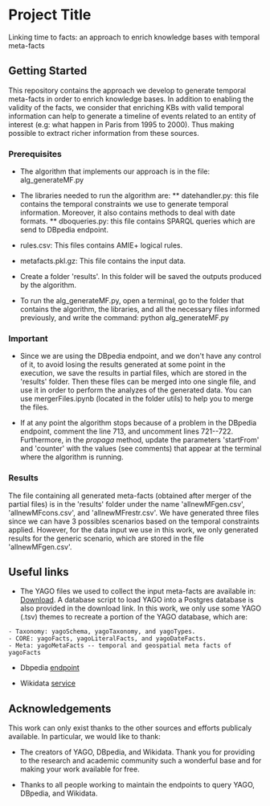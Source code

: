 # Project Title

Linking time to facts: an approach to enrich knowledge bases with temporal meta-facts

## Getting Started

This repository contains the approach we develop to generate temporal meta-facts in order to enrich knowledge bases. In addition to enabling the validity of the facts, we consider that enriching KBs with valid temporal information can help to generate a timeline of events related to an entity of interest (e.g: what happen in Paris from 1995 to 2000). Thus making possible to extract richer information from these sources. 

### Prerequisites

* The algorithm that implements our approach is in the file: alg_generateMF.py

* The libraries needed to run the algorithm are:
** datehandler.py: this file contains the temporal constraints we use to generate temporal information. Moreover, it also contains methods to deal with date formats.
** dboqueries.py: this file contains SPARQL queries which are send to DBpedia endpoint.

* rules.csv: This files contains AMIE+ logical rules.

* metafacts.pkl.gz: This file contains the input data.

* Create a folder 'results'. In this folder will be saved the outputs produced by the algorithm.

* To run the alg_generateMF.py, open a terminal, go to the folder that contains the algorithm, the libraries, and all the necessary files informed previously, and write the command: python alg_generateMF.py

### Important

* Since we are using the DBpedia endpoint, and we don't have any control of it, to avoid losing the results generated at some point in the execution, we save the results in partial files, which are stored in the 'results' folder. Then these files can be merged into one single file, and use it in order to perform the analyzes of the generated data. You can use mergerFiles.ipynb (located in the folder utils) to help you to merge the files.

* If at any point the algorithm stops because of a problem in the DBpedia endpoint, comment the line 713, and uncomment lines 721--722. Furthermore, in the *propaga* method, update the parameters 'startFrom' and 'counter' with the values (see comments) ​​that appear at the terminal where the algorithm is running.

### Results
The file containing all generated meta-facts (obtained after merger of the partial files) is in the 'results' folder under the name 'allnewMFgen.csv', 'allnewMFcons.csv', and 'allnewMFrestr.csv'. We have generated three files since we can have 3 possibles scenarios based on the temporal constraints applied. However, for the data input we use in this work, we only generated results for the generic scenario, which are stored in the file 'allnewMFgen.csv'.


## Useful links

* The YAGO files we used to collect the input meta-facts are available in: [Download](https://www.mpi-inf.mpg.de/departments/databases-and-information-systems/research/yago-naga/yago/downloads/). A database script to load YAGO into a Postgres database is also provided in the download link. In this work, we only use some YAGO (.tsv) themes to recreate a portion of the YAGO database, which are: 
```
- Taxonomy: yagoSchema, yagoTaxonomy, and yagoTypes.
- CORE: yagoFacts, yagoLiteralFacts, and yagoDateFacts.
- Meta: yagoMetaFacts -- temporal and geospatial meta facts of yagoFacts
```

* Dbpedia [endpoint](https://dbpedia.org/sparql)

* Wikidata [service](https://query.wikidata.org/)


## Acknowledgements

This work can only exist thanks to the other sources and efforts publicaly available. In particular, we would like to thank:
* The creators of YAGO, DBpedia, and Wikidata. Thank you for providing to the research and academic community such a wonderful base and for making your work available for free.

* Thanks to all people working to maintain the endpoints to query YAGO, DBpedia, and Wikidata.